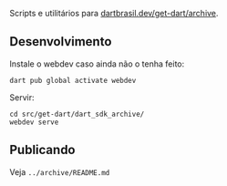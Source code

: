 <!-- ia-translate: true -->
Scripts e utilitários para [dartbrasil.dev/get-dart/archive](https://dartbrasil.dev/get-dart/archive).

## Desenvolvimento

Instale o webdev caso ainda não o tenha feito:

```
dart pub global activate webdev
```

Servir:

```
cd src/get-dart/dart_sdk_archive/
webdev serve
```

## Publicando

Veja `../archive/README.md`
